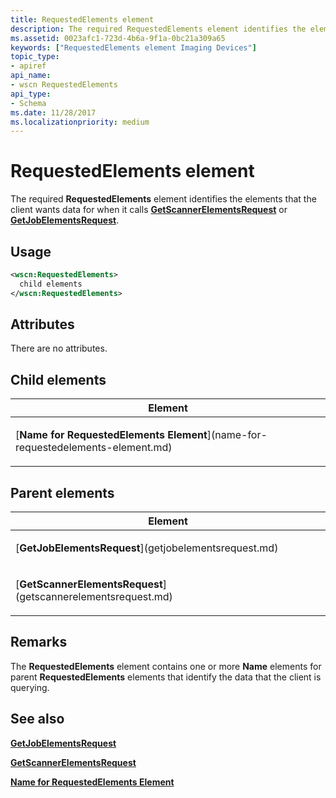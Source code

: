 ```yaml
---
title: RequestedElements element
description: The required RequestedElements element identifies the elements that the client wants data for when it calls GetScannerElementsRequest or GetJobElementsRequest.
ms.assetid: 0023afc1-723d-4b6a-9f1a-0bc21a309a65
keywords: ["RequestedElements element Imaging Devices"]
topic_type:
- apiref
api_name:
- wscn RequestedElements
api_type:
- Schema
ms.date: 11/28/2017
ms.localizationpriority: medium
---
```


# RequestedElements element


The required **RequestedElements** element identifies the elements that the client wants data for when it calls [**GetScannerElementsRequest**](getscannerelementsrequest.md) or [**GetJobElementsRequest**](getjobelementsrequest.md).

Usage
-----

```xml
<wscn:RequestedElements>
  child elements
</wscn:RequestedElements>
```

Attributes
----------

There are no attributes.

## Child elements


<table>
<colgroup>
<col width="100%" />
</colgroup>
<thead>
<tr class="header">
<th>Element</th>
</tr>
</thead>
<tbody>
<tr class="odd">
<td><p>[<strong>Name for RequestedElements Element</strong>](name-for-requestedelements-element.md)</p></td>
</tr>
</tbody>
</table>

## Parent elements


<table>
<colgroup>
<col width="100%" />
</colgroup>
<thead>
<tr class="header">
<th>Element</th>
</tr>
</thead>
<tbody>
<tr class="odd">
<td><p>[<strong>GetJobElementsRequest</strong>](getjobelementsrequest.md)</p></td>
</tr>
<tr class="even">
<td><p>[<strong>GetScannerElementsRequest</strong>](getscannerelementsrequest.md)</p></td>
</tr>
</tbody>
</table>

Remarks
-------

The **RequestedElements** element contains one or more **Name** elements for parent **RequestedElements** elements that identify the data that the client is querying.

## See also


[**GetJobElementsRequest**](getjobelementsrequest.md)

[**GetScannerElementsRequest**](getscannerelementsrequest.md)

[**Name for RequestedElements Element**](name-for-requestedelements-element.md)

 

 






